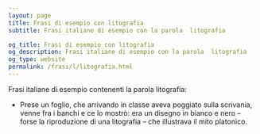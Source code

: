 ```yaml
---
layout: page
title: Frasi di esempio con litografia 
subtitle: Frasi italiane di esempio con la parola  litografia

og_title: Frasi di esempio con litografia 
og_description: Frasi italiane di esempio con la parola  litografia
og_type: website
permalink: /frasi/l/litografia.html
---
```


Frasi italiane di esempio contenenti la parola litografia:


- Prese un foglio, che arrivando in classe aveva poggiato sulla scrivania, venne fra i banchi e ce lo mostrò: era un disegno in bianco e nero – forse la riproduzione di una litografia – che illustrava il mito platonico.
